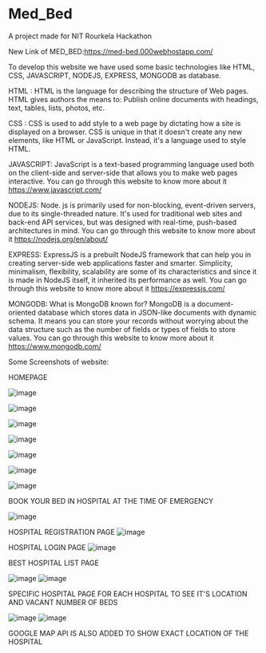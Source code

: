 # Med_Bed
A project made for NIT Rourkela Hackathon 


<!-- LINK OF MED_BED: https://med-bed.000webhostapp.com/ -->
New Link of MED_BED:https://med-bed.000webhostapp.com/

To develop this website we have used some basic technologies like HTML, CSS, JAVASCRIPT, NODEJS, EXPRESS, MONGODB as database.

HTML : HTML is the language for describing the structure of Web pages. HTML gives authors the means to: Publish online documents with headings, text, tables, lists, photos, etc.

CSS :  CSS is used to add style to a web page by dictating how a site is displayed on a browser. CSS is unique in that it doesn't create any new elements, like HTML or JavaScript. Instead, it's a language used to style HTML.

JAVASCRIPT: JavaScript is a text-based programming language used both on the client-side and server-side that allows you to make web pages interactive.
            You can go through this website to know more about it https://www.javascript.com/

NODEJS: Node. js is primarily used for non-blocking, event-driven servers, due to its single-threaded nature. It's used for traditional web sites and back-end API services, but         was designed with real-time, push-based architectures in mind.
        You can go through this website to know more about it https://nodejs.org/en/about/
        
EXPRESS: ExpressJS is a prebuilt NodeJS framework that can help you in creating server-side web applications faster and smarter. Simplicity, minimalism, flexibility, scalability          are some of its characteristics and since it is made in NodeJS itself, it inherited its performance as well.
         You can go through this website to know more about it https://expressjs.com/
         
MONGODB: What is MongoDB known for?
         MongoDB is a document-oriented database which stores data in JSON-like documents with dynamic schema. It means you can store your records without worrying about the             data structure such as the number of fields or types of fields to store values.
        You can go through this website to know more about it https://www.mongodb.com/



Some Screenshots of website:

HOMEPAGE

![image](https://user-images.githubusercontent.com/77494506/139785316-f8ab0f08-4b09-47c9-adb3-713729a2672c.png)


![image](https://user-images.githubusercontent.com/77494506/139785374-bdf12985-e5a4-4379-b515-995e2a1bc3a6.png)


![image](https://user-images.githubusercontent.com/77494506/139785390-3b7e926d-b608-4170-a917-65e8298da9de.png)


![image](https://user-images.githubusercontent.com/77494506/139785406-fef2bc2c-6d89-4bb4-bcd2-a8b2e1898a5c.png)


![image](https://user-images.githubusercontent.com/77494506/139785428-6d5e6884-4460-49f5-812b-a4f4e005e892.png)


![image](https://user-images.githubusercontent.com/77494506/139785439-340d9e1f-65e6-452c-a468-ff97a97677e2.png)


![image](https://user-images.githubusercontent.com/77494506/139785449-5ae0388a-7135-447f-8e3e-479556239569.png)






BOOK YOUR BED IN HOSPITAL AT THE TIME OF EMERGENCY

![image](https://user-images.githubusercontent.com/77494506/139785480-c8f20685-7f29-4961-931d-a7c88492b334.png)






HOSPITAL REGISTRATION PAGE
![image](https://user-images.githubusercontent.com/77494506/139785656-64b6d0e7-18c0-46ee-befe-ab16827a16dc.png)






HOSPITAL LOGIN PAGE
![image](https://user-images.githubusercontent.com/77494506/139785634-0e544994-8415-4be9-bdef-338f94d64555.png)






BEST HOSPITAL LIST PAGE

![image](https://user-images.githubusercontent.com/77494506/139785542-fa1591ad-6faa-4a8f-904c-86d01f300746.png)
![image](https://user-images.githubusercontent.com/77494506/139785564-4c12bd91-8ba4-4913-9b9d-dddf0a2845cc.png)







SPECIFIC HOSPITAL PAGE FOR EACH HOSPITAL TO SEE IT'S LOCATION AND VACANT NUMBER OF BEDS 

![image](https://user-images.githubusercontent.com/77494506/139785588-9d38c7dc-74f6-4d08-85ad-8ea2c98b9d0c.png)
![image](https://user-images.githubusercontent.com/77494506/139785609-84216178-6f90-409c-8644-881bfd751ba9.png)




GOOGLE MAP API IS ALSO ADDED TO SHOW EXACT LOCATION OF THE HOSPITAL

